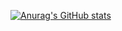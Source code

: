 [![Anurag's GitHub stats](https://github-readme-stats.vercel.app/api?username=Innokentie&show_icons=true&theme=dark&bg_color=282c34)](https://github.com/Innokentie/Innokentie/)
